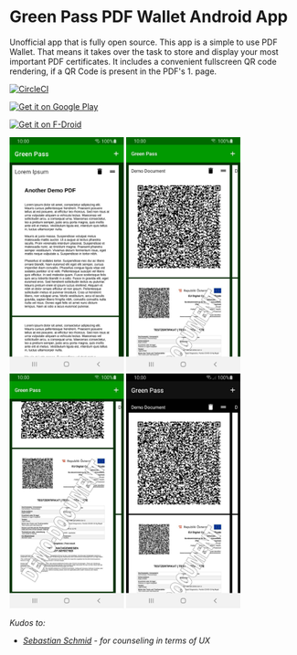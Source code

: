 # Green Pass PDF Wallet Android App
Unofficial app that is fully open source. This app is a simple to use PDF Wallet.
That means it takes over the task to store and display your most important PDF certificates.
It includes a convenient fullscreen QR code rendering, if a QR Code is present in the PDF's 1. page.

[![CircleCI](https://circleci.com/gh/michaeltroger/greenpass-android/tree/main.svg?style=svg)](https://circleci.com/gh/michaeltroger/greenpass-android/tree/main)


[<img src="https://play.google.com/intl/en_us/badges/static/images/badges/en_badge_web_generic.png"
    alt="Get it on Google Play"
    height="80">](https://play.google.com/store/apps/details?id=com.michaeltroger.gruenerpass&pcampaignid=pcampaignidMKT-Other-global-all-co-prtnr-py-PartBadge-Mar2515-1)
    
[<img src="https://fdroid.gitlab.io/artwork/badge/get-it-on.png"
    alt="Get it on F-Droid"
    height="80">](https://f-droid.org/packages/com.michaeltroger.gruenerpass)


<img src="/fastlane/metadata/android/en-US/images/phoneScreenshots/screenshot.jpg" width="200"> <img src="/fastlane/metadata/android/en-US/images/phoneScreenshots/screenshot1.jpg" width="200"> <img src="/fastlane/metadata/android/en-US/images/phoneScreenshots/screenshot2.jpg" width="200"> <img src="/fastlane/metadata/android/en-US/images/phoneScreenshots/screenshot3.jpg" width="200">

*Kudos to:*
- *[Sebastian Schmid](https://github.com/da5ebi) - for counseling in terms of UX*
